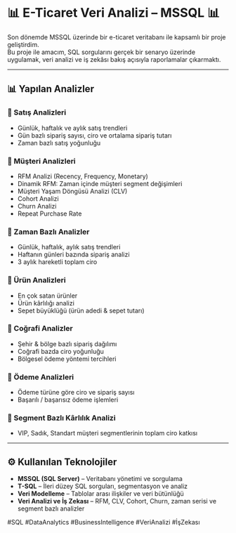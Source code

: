 # 📊 E-Ticaret Veri Analizi – MSSQL 📊

Son dönemde MSSQL üzerinde bir e-ticaret veritabanı ile kapsamlı bir proje geliştirdim.  
Bu proje ile amacım, SQL sorgularını gerçek bir senaryo üzerinde uygulamak, veri analizi ve iş zekâsı bakış açısıyla raporlamalar çıkarmaktı.

---

## 📊 Yapılan Analizler

### 🔹 Satış Analizleri
- Günlük, haftalık ve aylık satış trendleri  
- Gün bazlı sipariş sayısı, ciro ve ortalama sipariş tutarı  
- Zaman bazlı satış yoğunluğu  

### 🔹 Müşteri Analizleri
- RFM Analizi (Recency, Frequency, Monetary)  
- Dinamik RFM: Zaman içinde müşteri segment değişimleri  
- Müşteri Yaşam Döngüsü Analizi (CLV)  
- Cohort Analizi  
- Churn Analizi  
- Repeat Purchase Rate  

### 🔹 Zaman Bazlı Analizler
- Günlük, haftalık, aylık satış trendleri  
- Haftanın günleri bazında sipariş analizi  
- 3 aylık hareketli toplam ciro  

### 🔹 Ürün Analizleri
- En çok satan ürünler  
- Ürün kârlılığı analizi  
- Sepet büyüklüğü (ürün adedi & sepet tutarı)  

### 🔹 Coğrafi Analizler
- Şehir & bölge bazlı sipariş dağılımı  
- Coğrafi bazda ciro yoğunluğu  
- Bölgesel ödeme yöntemi tercihleri  

### 🔹 Ödeme Analizleri
- Ödeme türüne göre ciro ve sipariş sayısı  
- Başarılı / başarısız ödeme işlemleri  

### 🔹 Segment Bazlı Kârlılık Analizi
- VIP, Sadık, Standart müşteri segmentlerinin toplam ciro katkısı  

---

## ⚙️ Kullanılan Teknolojiler

- **MSSQL (SQL Server)** – Veritabanı yönetimi ve sorgulama  
- **T-SQL** – İleri düzey SQL sorguları, segmentasyon ve analiz  
- **Veri Modelleme** – Tablolar arası ilişkiler ve veri bütünlüğü  
- **Veri Analizi ve İş Zekası** – RFM, CLV, Cohort, Churn, zaman serisi ve segment bazlı analizler  



#SQL #DataAnalytics #BusinessIntelligence #VeriAnalizi #İşZekası
